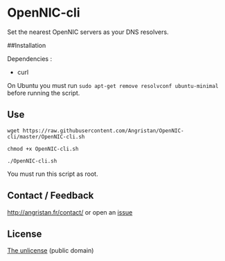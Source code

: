# OpenNIC-cli
Set the nearest OpenNIC servers as your DNS resolvers. 

##Installation

Dependencies :
- curl

On Ubuntu you must run `sudo apt-get remove resolvconf ubuntu-minimal` before running the script.

## Use
`wget https://raw.githubusercontent.com/Angristan/OpenNIC-cli/master/OpenNIC-cli.sh`

`chmod +x OpenNIC-cli.sh`

`./OpenNIC-cli.sh`

You must run this script as root.

## Contact / Feedback 

http://angristan.fr/contact/ or open an [issue](https://github.com/Angristan/OpenNIC-cli/issues)

## License

[The unlicense](https://github.com/Angristan/ArchLinux-DNS-server/blob/master/LICENSE) (public domain)
